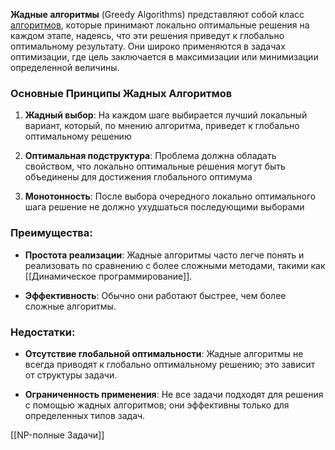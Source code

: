 **Жадные алгоритмы** (Greedy Algorithms) представляют собой класс [алгоритмов](Алгоритм.md), которые принимают локально оптимальные решения на каждом этапе, надеясь, что эти решения приведут к глобально оптимальному результату. Они широко применяются в задачах оптимизации, где цель заключается в максимизации или минимизации определенной величины.

### Основные Принципы Жадных Алгоритмов

1. **Жадный выбор**: На каждом шаге выбирается лучший локальный вариант, который, по мнению алгоритма, приведет к глобально оптимальному решению

2. **Оптимальная подструктура**: Проблема должна обладать свойством, что локально оптимальные решения могут быть объединены для достижения глобального оптимума
	
3. **Монотонность**: После выбора очередного локально оптимального шага решение не должно ухудшаться последующими выборами

### Преимущества:

- **Простота реализации**: Жадные алгоритмы часто легче понять и реализовать по сравнению с более сложными методами, такими как [[Динамическое программирование]].

- **Эффективность**: Обычно они работают быстрее, чем более сложные алгоритмы.

### Недостатки:

- **Отсутствие глобальной оптимальности**: Жадные алгоритмы не всегда приводят к глобально оптимальному решению; это зависит от структуры задачи.

- **Ограниченность применения**: Не все задачи подходят для решения с помощью жадных алгоритмов; они эффективны только для определенных типов задач.



[[NP-полные Задачи]]

